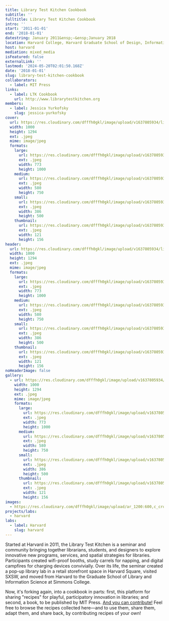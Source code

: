 ```yaml
---
title: Library Test Kitchen Cookbook
subtitle: ''
fulltitle: Library Test Kitchen Cookbook
intro: ''
start: '2011-01-01'
end: '2018-01-01'
datestring: January 2011&ensp;–&ensp;January 2018
location: Harvard College, Harvard Graduate School of Design, Information Science at Simmons College
host: harvard
mediation: mixed_media
isFeatured: false
externalLink: ''
lastmod: '2024-05-20T02:01:50.168Z'
date: '2018-01-01'
slug: library-test-kitchen-cookbook
collaborators:
  - label: MIT Press
links:
  - label: LTK Cookbook
    url: http://www.librarytestkitchen.org
members:
  - label: Jessica Yurkofsky
    slug: jessica-yurkofsky
cover:
  url: https://res.cloudinary.com/dfffh0gkl/image/upload/v1637805934/librarytestkitchen_e813bbb710.jpg
  width: 1000
  height: 1294
  ext: .jpeg
  mime: image/jpeg
  formats:
    large:
      url: https://res.cloudinary.com/dfffh0gkl/image/upload/v1637805935/large_librarytestkitchen_e813bbb710.jpg
      ext: .jpeg
      width: 773
      height: 1000
    medium:
      url: https://res.cloudinary.com/dfffh0gkl/image/upload/v1637805935/medium_librarytestkitchen_e813bbb710.jpg
      ext: .jpeg
      width: 580
      height: 750
    small:
      url: https://res.cloudinary.com/dfffh0gkl/image/upload/v1637805936/small_librarytestkitchen_e813bbb710.jpg
      ext: .jpeg
      width: 386
      height: 500
    thumbnail:
      url: https://res.cloudinary.com/dfffh0gkl/image/upload/v1637805935/thumbnail_librarytestkitchen_e813bbb710.jpg
      ext: .jpeg
      width: 121
      height: 156
header:
  url: https://res.cloudinary.com/dfffh0gkl/image/upload/v1637805934/librarytestkitchen_e813bbb710.jpg
  width: 1000
  height: 1294
  ext: .jpeg
  mime: image/jpeg
  formats:
    large:
      url: https://res.cloudinary.com/dfffh0gkl/image/upload/v1637805935/large_librarytestkitchen_e813bbb710.jpg
      ext: .jpeg
      width: 773
      height: 1000
    medium:
      url: https://res.cloudinary.com/dfffh0gkl/image/upload/v1637805935/medium_librarytestkitchen_e813bbb710.jpg
      ext: .jpeg
      width: 580
      height: 750
    small:
      url: https://res.cloudinary.com/dfffh0gkl/image/upload/v1637805936/small_librarytestkitchen_e813bbb710.jpg
      ext: .jpeg
      width: 386
      height: 500
    thumbnail:
      url: https://res.cloudinary.com/dfffh0gkl/image/upload/v1637805935/thumbnail_librarytestkitchen_e813bbb710.jpg
      ext: .jpeg
      width: 121
      height: 156
noHeaderImage: false
gallery:
  - url: https://res.cloudinary.com/dfffh0gkl/image/upload/v1637805934/librarytestkitchen_e813bbb710.jpg
    width: 1000
    height: 1294
    ext: .jpeg
    mime: image/jpeg
    formats:
      large:
        url: https://res.cloudinary.com/dfffh0gkl/image/upload/v1637805935/large_librarytestkitchen_e813bbb710.jpg
        ext: .jpeg
        width: 773
        height: 1000
      medium:
        url: https://res.cloudinary.com/dfffh0gkl/image/upload/v1637805935/medium_librarytestkitchen_e813bbb710.jpg
        ext: .jpeg
        width: 580
        height: 750
      small:
        url: https://res.cloudinary.com/dfffh0gkl/image/upload/v1637805936/small_librarytestkitchen_e813bbb710.jpg
        ext: .jpeg
        width: 386
        height: 500
      thumbnail:
        url: https://res.cloudinary.com/dfffh0gkl/image/upload/v1637805935/thumbnail_librarytestkitchen_e813bbb710.jpg
        ext: .jpeg
        width: 121
        height: 156
images:
  - https://res.cloudinary.com/dfffh0gkl/image/upload/ar_1200:600,c_crop/c_limit,h_1200,w_600/v1637805934/librarytestkitchen_e813bbb710.jpg
projects/labs:
  - harvard
labs:
  - label: Harvard
    slug: harvard
---
```

Started at Harvard in 2011, the Library Test Kitchen is a seminar and community bringing together librarians, students, and designers to explore innovative new programs, services, and spatial strategies for libraries. Participants created wifi-proof booths, study carrels for napping, and digital campfires for charging devices convivially. Over its life, the seminar created a pop-up library lab in a retail storefront space in Harvard Square, visited SXSW, and moved from Harvard to the Graduate School of Library and Information Science at Simmons College. 

Now, it's forking again, into a cookbook in parts: first, this platform for sharing "recipes" for playful, participatory innovation in libraries; and second, a book, to be published by MIT Press. <a href="http://www.librarytestkitchen.org">And you can contribute!</a> Feel free to browse the recipes collected here—and to use them, share them, adapt them, and share back, by contributing recipes of your own!